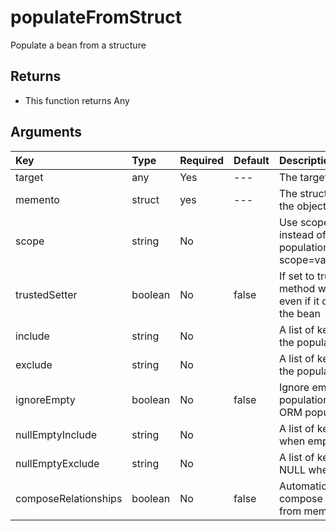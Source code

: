 # populateFromStruct

Populate a bean from a structure

## Returns

* This function returns Any

## Arguments

| Key | Type | Required | Default | Description |
| :--- | :--- | :--- | :--- | :--- |
| target | any | Yes | --- | The target to populate |
| memento | struct | yes | --- | The structure to populate the object with. |
| scope | string | No |  | Use scope injection instead of setters population. Ex: scope=variables.instance. |
| trustedSetter | boolean | No | false | If set to true, the setter method will be called even if it does not exist in the bean |
| include | string | No |  | A list of keys to include in the population |
| exclude | string | No |  | A list of keys to exclude in the population |
| ignoreEmpty | boolean | No | false | Ignore empty values on populations, great for ORM population |
| nullEmptyInclude | string | No |  | A list of keys to NULL when empty |
| nullEmptyExclude | string | No |  | A list of keys to NOT NULL when empty |
| composeRelationships | boolean | No | false | Automatically attempt to compose relationships from memento |

